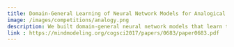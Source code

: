 ```yaml
---
title: Domain-General Learning of Neural Network Models for Analogical Reasoning
image: /images/competitions/analogy.png
description: We built domain-general neural network models that learn to solve analogy tasks in different modalities (texts and images) using word representations and image representations learned from large-scale naturalistic corpus. The model reproduces key findings in the analogical reasoning literature, including relational shift and familiarity effect.
link : https://mindmodeling.org/cogsci2017/papers/0683/paper0683.pdf
---
```

